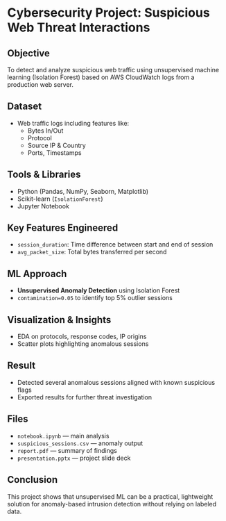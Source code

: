 # Cybersecurity Project: Suspicious Web Threat Interactions

## Objective
To detect and analyze suspicious web traffic using unsupervised machine learning (Isolation Forest) based on AWS CloudWatch logs from a production web server.

## Dataset
- Web traffic logs including features like:
  - Bytes In/Out
  - Protocol
  - Source IP & Country
  - Ports, Timestamps

## Tools & Libraries
- Python (Pandas, NumPy, Seaborn, Matplotlib)
- Scikit-learn (`IsolationForest`)
- Jupyter Notebook

## Key Features Engineered
- `session_duration`: Time difference between start and end of session
- `avg_packet_size`: Total bytes transferred per second
## ML Approach
- **Unsupervised Anomaly Detection** using Isolation Forest
- `contamination=0.05` to identify top 5% outlier sessions

## Visualization & Insights
- EDA on protocols, response codes, IP origins
- Scatter plots highlighting anomalous sessions

## Result
- Detected several anomalous sessions aligned with known suspicious flags
- Exported results for further threat investigation

## Files
- `notebook.ipynb` — main analysis
- `suspicious_sessions.csv` — anomaly output
- `report.pdf` — summary of findings
- `presentation.pptx` — project slide deck

## Conclusion
This project shows that unsupervised ML can be a practical, lightweight solution for anomaly-based intrusion detection without relying on labeled data.
